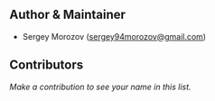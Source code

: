 ## Author & Maintainer
- Sergey Morozov (sergey94morozov@gmail.com)

## Contributors
*Make a contribution to see your name in this list.*

